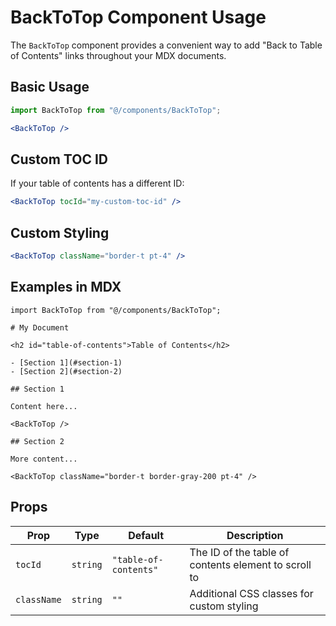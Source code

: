 # BackToTop Component Usage

The `BackToTop` component provides a convenient way to add "Back to Table of Contents" links throughout your MDX documents.

## Basic Usage

```jsx
import BackToTop from "@/components/BackToTop";

<BackToTop />
```

## Custom TOC ID

If your table of contents has a different ID:

```jsx
<BackToTop tocId="my-custom-toc-id" />
```

## Custom Styling

```jsx
<BackToTop className="border-t pt-4" />
```

## Examples in MDX

```mdx
import BackToTop from "@/components/BackToTop";

# My Document

<h2 id="table-of-contents">Table of Contents</h2>

- [Section 1](#section-1)
- [Section 2](#section-2)

## Section 1

Content here...

<BackToTop />

## Section 2

More content...

<BackToTop className="border-t border-gray-200 pt-4" />
```

## Props

| Prop | Type | Default | Description |
|------|------|---------|-------------|
| `tocId` | `string` | `"table-of-contents"` | The ID of the table of contents element to scroll to |
| `className` | `string` | `""` | Additional CSS classes for custom styling |
